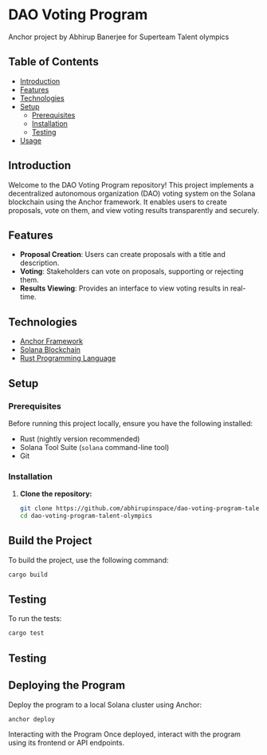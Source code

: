 # DAO Voting Program
Anchor project by Abhirup Banerjee for Superteam Talent olympics


## Table of Contents

- [Introduction](#introduction)
- [Features](#features)
- [Technologies](#technologies)
- [Setup](#setup)
  - [Prerequisites](#prerequisites)
  - [Installation](#installation)
  - [Testing](#testing)
- [Usage](#usage)

## Introduction

Welcome to the DAO Voting Program repository! This project implements a decentralized autonomous organization (DAO) voting system on the Solana blockchain using the Anchor framework. It enables users to create proposals, vote on them, and view voting results transparently and securely.

## Features

- **Proposal Creation**: Users can create proposals with a title and description.
- **Voting**: Stakeholders can vote on proposals, supporting or rejecting them.
- **Results Viewing**: Provides an interface to view voting results in real-time.

## Technologies

- [Anchor Framework](https://project-serum.github.io/anchor/)
- [Solana Blockchain](https://solana.com/)
- [Rust Programming Language](https://www.rust-lang.org/)

## Setup

### Prerequisites

Before running this project locally, ensure you have the following installed:

- Rust (nightly version recommended)
- Solana Tool Suite (`solana` command-line tool)
- Git

### Installation

1. **Clone the repository:**

   ```bash
   git clone https://github.com/abhirupinspace/dao-voting-program-talent-olympics.git
   cd dao-voting-program-talent-olympics
## Build the Project

To build the project, use the following command:

```bash
cargo build
```
## Testing
To run the tests:
```bash
cargo test
```
## Testing
## Deploying the Program
Deploy the program to a local Solana cluster using Anchor:
```bash
anchor deploy
```
Interacting with the Program
Once deployed, interact with the program using its frontend or API endpoints.
